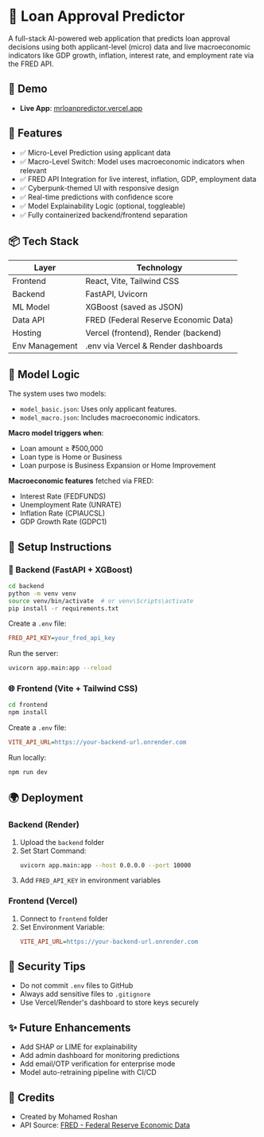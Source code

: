 # 🚀 Loan Approval Predictor

A full-stack AI-powered web application that predicts loan approval decisions using both applicant-level (micro) data and live macroeconomic indicators like GDP growth, inflation, interest rate, and employment rate via the FRED API.

## 📸 Demo
- **Live App**: [mrloanpredictor.vercel.app](https://mrloanpredictor.vercel.app)

## 🧠 Features
- ✅ Micro-Level Prediction using applicant data
- ✅ Macro-Level Switch: Model uses macroeconomic indicators when relevant
- ✅ FRED API Integration for live interest, inflation, GDP, employment data
- ✅ Cyberpunk-themed UI with responsive design
- ✅ Real-time predictions with confidence score
- ✅ Model Explainability Logic (optional, toggleable)
- ✅ Fully containerized backend/frontend separation

## 📦 Tech Stack
| Layer         | Technology                              |
|---------------|-----------------------------------------|
| Frontend      | React, Vite, Tailwind CSS              |
| Backend       | FastAPI, Uvicorn                       |
| ML Model      | XGBoost (saved as JSON)                |
| Data API      | FRED (Federal Reserve Economic Data)   |
| Hosting       | Vercel (frontend), Render (backend)    |
| Env Management| .env via Vercel & Render dashboards    |

## 🧮 Model Logic
The system uses two models:
- `model_basic.json`: Uses only applicant features.
- `model_macro.json`: Includes macroeconomic indicators.

**Macro model triggers when**:
- Loan amount ≥ ₹500,000
- Loan type is Home or Business
- Loan purpose is Business Expansion or Home Improvement

**Macroeconomic features** fetched via FRED:
- Interest Rate (FEDFUNDS)
- Unemployment Rate (UNRATE)
- Inflation Rate (CPIAUCSL)
- GDP Growth Rate (GDPC1)

## 🚀 Setup Instructions

### 🔧 Backend (FastAPI + XGBoost)
```bash
cd backend
python -m venv venv
source venv/bin/activate  # or venv\Scripts\activate
pip install -r requirements.txt
```

Create a `.env` file:
```ini
FRED_API_KEY=your_fred_api_key
```

Run the server:
```bash
uvicorn app.main:app --reload
```

### 🌐 Frontend (Vite + Tailwind CSS)
```bash
cd frontend
npm install
```

Create a `.env` file:
```ini
VITE_API_URL=https://your-backend-url.onrender.com
```

Run locally:
```bash
npm run dev
```

## 🌍 Deployment

### Backend (Render)
1. Upload the `backend` folder
2. Set Start Command:
   ```bash
   uvicorn app.main:app --host 0.0.0.0 --port 10000
   ```
3. Add `FRED_API_KEY` in environment variables

### Frontend (Vercel)
1. Connect to `frontend` folder
2. Set Environment Variable:
   ```ini
   VITE_API_URL=https://your-backend-url.onrender.com
   ```

## 🔐 Security Tips
- Do not commit `.env` files to GitHub
- Always add sensitive files to `.gitignore`
- Use Vercel/Render's dashboard to store keys securely

## ✨ Future Enhancements
- Add SHAP or LIME for explainability
- Add admin dashboard for monitoring predictions
- Add email/OTP verification for enterprise mode
- Model auto-retraining pipeline with CI/CD

## 🙌 Credits
- Created by Mohamed Roshan
- API Source: [FRED - Federal Reserve Economic Data](https://fred.stlouisfed.org/)
